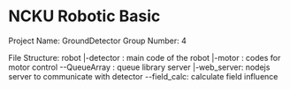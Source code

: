 # NCKU Robotic Basic

Project Name:  GroundDetector
Group Number:  4

File Structure:
robot
 |-detector : main code of the robot
   |-motor      : codes for motor control
   --QueueArray : queue library
server
 |-web_server: nodejs server to communicate with detector
 --field_calc: calculate field influence
